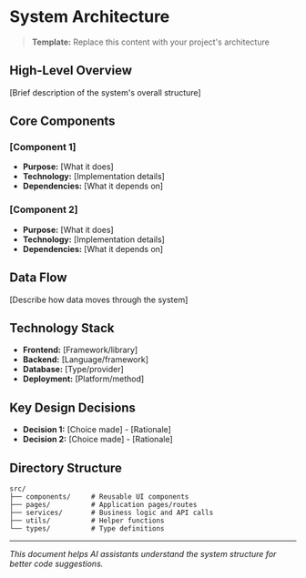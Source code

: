 # System Architecture

> **Template:** Replace this content with your project's architecture

## High-Level Overview
[Brief description of the system's overall structure]

## Core Components
### [Component 1]
- **Purpose:** [What it does]
- **Technology:** [Implementation details]
- **Dependencies:** [What it depends on]

### [Component 2]  
- **Purpose:** [What it does]
- **Technology:** [Implementation details]
- **Dependencies:** [What it depends on]

## Data Flow
[Describe how data moves through the system]

## Technology Stack
- **Frontend:** [Framework/library]
- **Backend:** [Language/framework]
- **Database:** [Type/provider]
- **Deployment:** [Platform/method]

## Key Design Decisions
- **Decision 1:** [Choice made] - [Rationale]
- **Decision 2:** [Choice made] - [Rationale]

## Directory Structure
```
src/
├── components/     # Reusable UI components
├── pages/          # Application pages/routes
├── services/       # Business logic and API calls
├── utils/          # Helper functions
└── types/          # Type definitions
```

---
*This document helps AI assistants understand the system structure for better code suggestions.*
